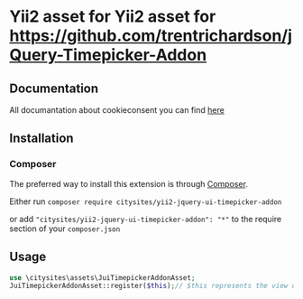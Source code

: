 # Yii2 asset for Yii2 asset for https://github.com/trentrichardson/jQuery-Timepicker-Addon

## Documentation

All documantation about cookieconsent you can find [here](https://github.com/trentrichardson/jQuery-Timepicker-Addon)

## Installation

### Composer

The preferred way to install this extension is through [Composer](http://getcomposer.org/).

Either run ```composer require citysites/yii2-jquery-ui-timepicker-addon```

or add ```"citysites/yii2-jquery-ui-timepicker-addon": "*"``` to the require section of your ```composer.json```

## Usage

```php
use \citysites\assets\JuiTimepickerAddonAsset;
JuiTimepickerAddonAsset::register($this);// $this represents the view object
```
